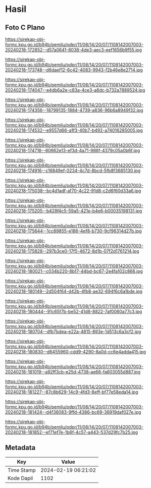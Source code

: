 # Hasil

## Foto C Plano

https://sirekap-obj-formc.kpu.go.id/b94b/pemilu/pdpr/11/08/14/20/07/1108142007003-20240218-172852--d57a0641-8038-4de3-aec3-eef1656b9f55.jpg

https://sirekap-obj-formc.kpu.go.id/b94b/pemilu/pdpr/11/08/14/20/07/1108142007003-20240218-173748--d6daef12-6c42-4083-9943-f2b46e8e2714.jpg

https://sirekap-obj-formc.kpu.go.id/b94b/pemilu/pdpr/11/08/14/20/07/1108142007003-20240218-174047--e4db6a2e-c83a-4ce3-a6dc-b732a7889524.jpg

https://sirekap-obj-formc.kpu.go.id/b94b/pemilu/pdpr/11/08/14/20/07/1108142007003-20240218-174356--18799135-1884-4739-a836-96b6a8949f32.jpg

https://sirekap-obj-formc.kpu.go.id/b94b/pemilu/pdpr/11/08/14/20/07/1108142007003-20240218-174532--e9557d66-a1f3-40b7-b492-a74016285005.jpg

https://sirekap-obj-formc.kpu.go.id/b94b/pemilu/pdpr/11/08/14/20/07/1108142007003-20240218-174718--60662e13-ef3d-4a71-986f-4379c05a0b6f.jpg

https://sirekap-obj-formc.kpu.go.id/b94b/pemilu/pdpr/11/08/14/20/07/1108142007003-20240218-174916--c16849ef-0234-4c7d-8bcd-5fb8f3685130.jpg

https://sirekap-obj-formc.kpu.go.id/b94b/pemilu/pdpr/11/08/14/20/07/1108142007003-20240218-175038--bc4d1adf-af70-4c22-91d8-c2d6f60d33a6.jpg

https://sirekap-obj-formc.kpu.go.id/b94b/pemilu/pdpr/11/08/14/20/07/1108142007003-20240218-175205--b428f4c5-59a5-421e-b4e6-b00035198131.jpg

https://sirekap-obj-formc.kpu.go.id/b94b/pemilu/pdpr/11/08/14/20/07/1108142007003-20240218-175644--1cc89855-e186-4ef8-b730-9cf96314d27b.jpg

https://sirekap-obj-formc.kpu.go.id/b94b/pemilu/pdpr/11/08/14/20/07/1108142007003-20240218-175828--297b3ce0-17f5-4672-8d1b-07f2d1761214.jpg

https://sirekap-obj-formc.kpu.go.id/b94b/pemilu/pdpr/11/08/14/20/07/1108142007003-20240218-180021--c034b220-8b17-44bd-bc67-2e4fa102c866.jpg

https://sirekap-obj-formc.kpu.go.id/b94b/pemilu/pdpr/11/08/14/20/07/1108142007003-20240218-180149--2d504f64-d42b-4fb8-ae32-694f6c6a1bde.jpg

https://sirekap-obj-formc.kpu.go.id/b94b/pemilu/pdpr/11/08/14/20/07/1108142007003-20240218-180444--91c65f7b-be52-41d8-8822-7af0060a77c3.jpg

https://sirekap-obj-formc.kpu.go.id/b94b/pemilu/pdpr/11/08/14/20/07/1108142007003-20240218-180704--dfb7bdea-e22a-4815-893e-1d513c6a3cf2.jpg

https://sirekap-obj-formc.kpu.go.id/b94b/pemilu/pdpr/11/08/14/20/07/1108142007003-20240218-180830--d6455960-cdd9-4290-8a0d-cc6e4adda415.jpg

https://sirekap-obj-formc.kpu.go.id/b94b/pemilu/pdpr/11/08/14/20/07/1108142007003-20240218-181019--a92ff3cb-e25d-4738-ae66-fa603055d887.jpg

https://sirekap-obj-formc.kpu.go.id/b94b/pemilu/pdpr/11/08/14/20/07/1108142007003-20240218-181227--87c8b629-14c9-4fd3-8eff-bf77e58eda14.jpg

https://sirekap-obj-formc.kpu.go.id/b94b/pemilu/pdpr/11/08/14/20/07/1108142007003-20240218-181424--d4f36083-9ffd-4386-bc69-36919daf027e.jpg

https://sirekap-obj-formc.kpu.go.id/b94b/pemilu/pdpr/11/08/14/20/07/1108142007003-20240218-181852--ef71ef7e-1b6f-4c57-a443-537d29fc7b25.jpg


## Metadata

| Key        | Value               |
| ---------- | ------------------- |
| Time Stamp | 2024-02-19 06:21:02 |
| Kode Dapil | 1102                |



